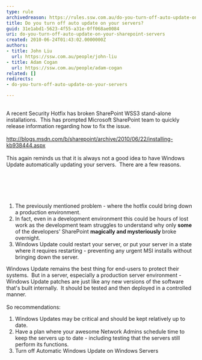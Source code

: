 ```yaml
---
type: rule
archivedreason: https://rules.ssw.com.au/do-you-turn-off-auto-update-on-your-servers
title: Do you turn off auto update on your servers?
guid: 31e1abd1-5623-4f55-a31e-0ff068ae0084
uri: do-you-turn-off-auto-update-on-your-sharepoint-servers
created: 2010-06-24T01:43:02.0000000Z
authors:
- title: John Liu
  url: https://ssw.com.au/people/john-liu
- title: Adam Cogan
  url: https://ssw.com.au/people/adam-cogan
related: []
redirects:
- do-you-turn-off-auto-update-on-your-servers

---
```




  <br>
A recent Security Hotfix has broken SharePoint WSS3 stand-alone installations.&#160; This has prompted Microsoft SharePoint team to quickly release information regarding how to fix the issue.<br>
<br>
<a href="http&#58;//blogs.msdn.com/b/sharepoint/archive/2010/06/22/installing-kb938444.aspx">http&#58;//blogs.msdn.com/b/sharepoint/archive/2010/06/22/installing-kb938444.aspx</a><br>
<br>
This again reminds us that it is always not a good idea to have Windows Update automatically updating your servers.&#160; There are a few reasons. 

<br><excerpt class='endintro'></excerpt><br>

  <p>&#160;</p>
<ol>
    <li>The previously mentioned problem - where the hotfix could bring down a production environment.&#160; </li>
    <li>In fact, even in a development environment this could be hours of lost work as the development team struggles to understand why only <strong>some</strong> of the developers' SharePoint <strong>magically and mysteriously </strong>broke overnight. </li>
    <li>Windows Update could restart your server, or put your server in a state where it requires restarting - preventing any urgent MSI installs without bringing down the server. </li>
</ol>
<p>Windows Update remains the best thing for end-users to protect their systems.&#160; But in a server, especially a production server environment - Windows Update patches are just like any new versions of the software that's built internally.&#160; It should be tested and then deployed in a controlled manner.<br>
<br>
So recommendations&#58;</p>
<ol>
    <li>Windows Updates may be critical and should be kept relatively up to date. </li>
    <li>Have a plan where your awesome Network Admins schedule time to keep the servers up to date - including testing that the servers still perform its functions. </li>
    <li>Turn off Automatic Windows Update on Windows Servers </li>
</ol>



